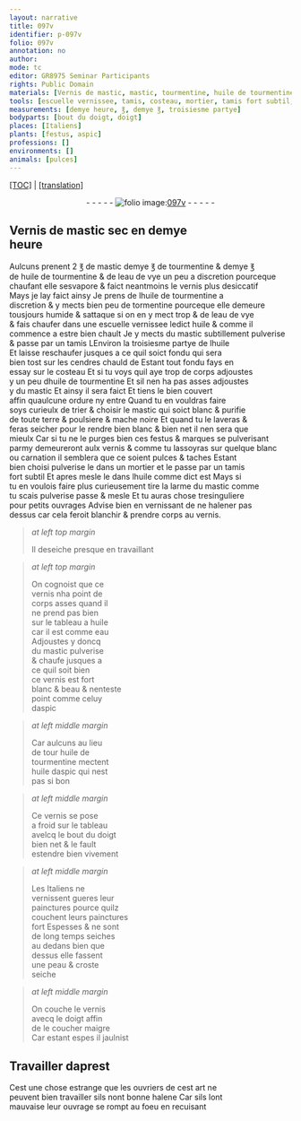 ```yaml
---
layout: narrative
title: 097v
identifier: p-097v
folio: 097v
annotation: no
author:
mode: tc
editor: GR8975 Seminar Participants
rights: Public Domain
materials: [Vernis de mastic, mastic, tourmentine, huile de tourmentine, eau de vye, vernis, tormentine, huile, mastic subtillement pulverise, cendres, festus, eau, mastic pulverise, aspic, huile daspic]
tools: [escuelle vernissee, tamis, costeau, mortier, tamis fort subtil, bout du doigt, doigt]
measurements: [demye heure, ℥, demye ℥, troisiesme partye]
bodyparts: [bout du doigt, doigt]
places: [Italiens]
plants: [festus, aspic]
professions: []
environments: []
animals: [pulces]
---
```


<p><a href="{{ site.baseurl }}/diplomatic/">[TOC]</a> | <a href="{{ site.baseurl }}/texts/p-097v_tl/" target="_blank">[translation]</a></p><div class="folio" align="center">- - - - - <a href="http://gallica.bnf.fr/ark:/12148/btv1b10500001g/f200.item" target="_blank"><img src="https://cu-mkp.github.io/2017-workshop-edition/assets/photo-icon.png" alt="folio image: " style="display:inline-block; margin-bottom:-3px;"/>097v</a> - - - - - </div>  
  

## <span class="m">Vernis de mastic</span> sec en <span class="ms"><span class="tmp">demye<br/> heure</span></span>

 
Aulcuns prenent 2 <span class="ms">℥</span> de <span class="m">mastic</span> <span class="ms">demye ℥</span> de <span class="m">tourmentine</span> & <span class="ms">demye ℥</span><br/> de <span class="m">huile de tourmentine</span> & de l<span class="m">eau de vye</span> un peu a discretion pourceq<span class="exp">ue</span><br/> chaufant elle sesvapore & faict neantmoins le <span class="m">vernis</span> plus desiccatif<br/> Mays je lay faict ainsy Je prens de l<span class="m">huile de tourmentine</span> a<br/> discretion & y mects bien peu de <span class="m">tormentine</span> pourceque elle demeure<br/> tousjours humide & sattaque si on en y mect trop & de l<span class="m">eau de vye</span><br/> & fais chaufer dans une <span class="tl">escuelle vernissee</span> ledict <span class="m">huile</span> & co<span class="exp">mm</span>e il<br/> commence a estre bien chault Je y mects du <span class="m">mastic subtillem<span class="exp">ent</span> pulverise</span><br/> & passe par un <span class="tl">tamis</span> <span class="del">L</span>Environ la <span class="ms">troisiesme partye</span> de l<span class="m">huile</span><br/> Et laisse reschaufer jusques a ce quil soict fondu qui sera<br/> bien tost sur les <span class="m">cendres</span> chauld de Estant tout fondu fays en<br/> essay sur le <span class="tl">costeau</span> Et si tu voys quil aye trop de corps adjoustes<br/> y un peu d<span class="m">huile de tourmentine</span> Et sil nen ha pas asses adjoustes<br/> y du <span class="m">mastic</span> Et ainsy il sera faict Et tiens le bien couvert<br/> affin quaulcune ordure ny entre Quand tu en vouldras faire<br/> soys curieulx de trier & choisir le <span class="m">mastic</span> qui soict blanc & purifie<br/> de toute terre & poulsiere & mache noire Et quand tu le laveras &<br/> feras seicher pour le rendre bien blanc & bien net il nen sera que<br/> mieulx Car si tu ne le purges bien ces <span class="m"><span class="pa">festus</span></span> & marques se pulverisant<br/> parmy demeureront aulx <span class="m">vernis</span> & co<span class="exp">mm</span>e tu lassoyras sur quelque blanc<br/> ou carnation il semblera que ce soient <span class="al">pulces</span> & taches Estant<br/> bien choisi pulverise le dans un <span class="tl">mortier</span> et le passe par un <span class="tl">tamis<br/> fort subtil</span> Et apres mesle le dans l<span class="m">huile</span> co<span class="exp">mm</span>e dict est Mays si<br/> tu en voulois faire plus curieusem<span class="exp">ent</span> tire la larme du <span class="m">mastic</span> co<span class="exp">mm</span>e<br/> tu scais pulverise passe & mesle Et tu auras chose tresinguliere<br/> pour petits ouvrages Advise bien en vernissant de ne halener pas<br/> dessus car cela feroit blanchir & prendre corps au <span class="m">vernis</span>.
 
> *at left top margin*
> 
> 
>   Il deseiche presque en travaillant 
 
> *at left top margin*
> 
> 
>   On cognoist que ce<br/> <span class="m">vernis</span> nha point de<br/> corps asses quand il<br/> ne prend pas bien<br/> sur le tableau a <span class="m">huile</span><br/> car il est co<span class="exp">mm</span>e <span class="m">eau</span><br/> Adjoustes y doncq<br/> du <span class="m">mastic pulverise</span><br/> & chaufe jusques a<br/> ce quil soit bien<br/> ce <span class="m">vernis</span> est fort<br/> blanc & beau & nenteste<br/> point co<span class="exp">mm</span>e celuy<br/> d<span class="m"><span class="pa">aspic</span></span>
 
> *at left middle margin*
> 
> 
>   Car aulcuns au lieu<br/> de <span class="del">tour</span> <span class="m">huile de<br/> tourmentine</span> mectent<br/> <span class="m">huile d<span class="pa">aspic</span></span> qui nest<br/> pas si bon
 
> *at left middle margin*
> 
> 
>   Ce <span class="m">vernis</span> se pose<br/> a froid sur le tableau<br/> avelcq le <span class="tl"><span class="bp">bout du doigt</span></span><br/> bien net & le fault<br/> estendre bien vivement
 
> *at left middle margin*
> 
> 
>   Les <span class="pl">Italiens</span> ne<br/> vernissent gueres leur<br/> painctures pource quilz<br/> couchent leurs painctures<br/> fort Espesses & ne sont<br/> de <span class="tmp">long temps</span> seiches<br/> au dedans bien que<br/> dessus elle fassent<br/> une peau & croste<br/> seiche
 
> *at left middle margin*
> 
> 
>   On couche le <span class="m">vernis</span><br/> avecq le <span class="tl"><span class="bp">doigt</span></span> affin<br/> de le coucher maigre<br/> Car estant espes il jaulnist
 
 
  

## Travailler daprest

 
Cest une chose estrange que les ouvriers de cest art ne<br/> peuvent bien travailler sils nont bonne halene Car sils lont<br/> mauvaise leur ouvrage se rompt au foeu en recuisant
 

